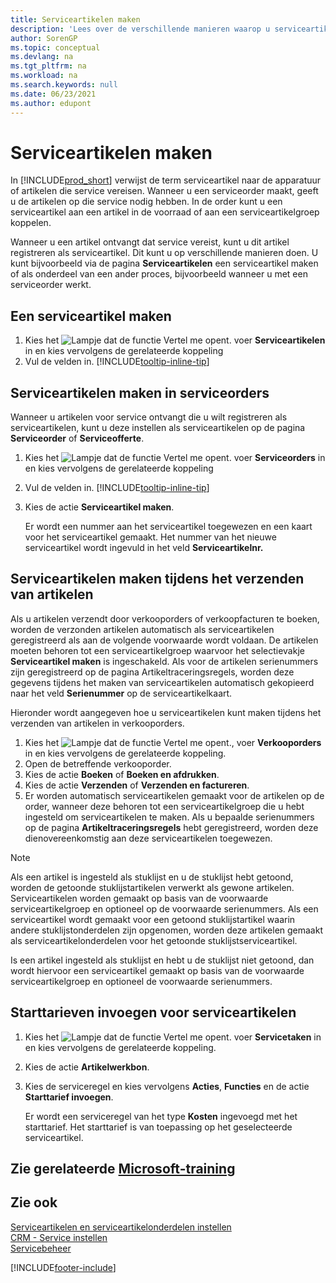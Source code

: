 ```yaml
---
title: Serviceartikelen maken
description: 'Lees over de verschillende manieren waarop u serviceartikelen kunt maken in Business Central, bijvoorbeeld binnen een serviceorder of bij het verzenden van artikelen.'
author: SorenGP
ms.topic: conceptual
ms.devlang: na
ms.tgt_pltfrm: na
ms.workload: na
ms.search.keywords: null
ms.date: 06/23/2021
ms.author: edupont
---
```

# <a name="create-service-items"></a><a name="create-service-items"></a>Serviceartikelen maken

In [!INCLUDE[prod_short](includes/prod_short.md)] verwijst de term serviceartikel naar de apparatuur of artikelen die service vereisen. Wanneer u een serviceorder maakt, geeft u de artikelen op die service nodig hebben. In de order kunt u een serviceartikel aan een artikel in de voorraad of aan een serviceartikelgroep koppelen.    

Wanneer u een artikel ontvangt dat service vereist, kunt u dit artikel registreren als serviceartikel. Dit kunt u op verschillende manieren doen. U kunt bijvoorbeeld via de pagina **Serviceartikelen** een serviceartikel maken of als onderdeel van een ander proces, bijvoorbeeld wanneer u met een serviceorder werkt.   

## <a name="to-create-a-service-item"></a><a name="to-create-a-service-item"></a>Een serviceartikel maken

1. Kies het ![Lampje dat de functie Vertel me opent.](media/ui-search/search_small.png "Vertel me wat u wilt doen") voer **Serviceartikelen** in en kies vervolgens de gerelateerde koppeling
2. Vul de velden in. [!INCLUDE[tooltip-inline-tip](includes/tooltip-inline-tip_md.md)]  

## <a name="to-create-service-items-within-a-service-order"></a><a name="to-create-service-items-within-a-service-order"></a>Serviceartikelen maken in serviceorders

Wanneer u artikelen voor service ontvangt die u wilt registreren als serviceartikelen, kunt u deze instellen als serviceartikelen op de pagina **Serviceorder** of **Serviceofferte**.  

1. Kies het ![Lampje dat de functie Vertel me opent.](media/ui-search/search_small.png "Vertel me wat u wilt doen") voer **Serviceorders** in en kies vervolgens de gerelateerde koppeling  
2. Vul de velden in. [!INCLUDE[tooltip-inline-tip](includes/tooltip-inline-tip_md.md)]  
3. Kies de actie **Serviceartikel maken**.  

    Er wordt een nummer aan het serviceartikel toegewezen en een kaart voor het serviceartikel gemaakt. Het nummer van het nieuwe serviceartikel wordt ingevuld in het veld **Serviceartikelnr.**

## <a name="to-create-a-service-item-when-shipping-items"></a><a name="to-create-a-service-item-when-shipping-items"></a>Serviceartikelen maken tijdens het verzenden van artikelen

Als u artikelen verzendt door verkooporders of verkoopfacturen te boeken, worden de verzonden artikelen automatisch als serviceartikelen geregistreerd als aan de volgende voorwaarde wordt voldaan. De artikelen moeten behoren tot een serviceartikelgroep waarvoor het selectievakje **Serviceartikel maken** is ingeschakeld. Als voor de artikelen serienummers zijn geregistreerd op de pagina Artikeltraceringsregels, worden deze gegevens tijdens het maken van serviceartikelen automatisch gekopieerd naar het veld **Serienummer** op de serviceartikelkaart.  

Hieronder wordt aangegeven hoe u serviceartikelen kunt maken tijdens het verzenden van artikelen in verkooporders.  

1. Kies het ![Lampje dat de functie Vertel me opent.](media/ui-search/search_small.png "Vertel me wat u wilt doen"), voer **Verkooporders** in en kies vervolgens de gerelateerde koppeling.  
2. Open de betreffende verkooporder.  
3. Kies de actie **Boeken** of **Boeken en afdrukken**.  
4. Kies de actie **Verzenden** of **Verzenden en factureren**.  
5. Er worden automatisch serviceartikelen gemaakt voor de artikelen op de order, wanneer deze behoren tot een serviceartikelgroep die u hebt ingesteld om serviceartikelen te maken. Als u bepaalde serienummers op de pagina **Artikeltraceringsregels** hebt geregistreerd, worden deze dienovereenkomstig aan deze serviceartikelen toegewezen.  

> [!NOTE]  
>  Als een artikel is ingesteld als stuklijst en u de stuklijst hebt getoond, worden de getoonde stuklijstartikelen verwerkt als gewone artikelen. Serviceartikelen worden gemaakt op basis van de voorwaarde serviceartikelgroep en optioneel op de voorwaarde serienummers. Als een serviceartikel wordt gemaakt voor een getoond stuklijstartikel waarin andere stuklijstonderdelen zijn opgenomen, worden deze artikelen gemaakt als serviceartikelonderdelen voor het getoonde stuklijstserviceartikel.  
>   
>  Is een artikel ingesteld als stuklijst en hebt u de stuklijst niet getoond, dan wordt hiervoor een serviceartikel gemaakt op basis van de voorwaarde serviceartikelgroep en optioneel de voorwaarde serienummers.  

## <a name="to-insert-a-starting-fee-for-a-service-item"></a><a name="to-insert-a-starting-fee-for-a-service-item"></a>Starttarieven invoegen voor serviceartikelen

1. Kies het ![Lampje dat de functie Vertel me opent.](media/ui-search/search_small.png "Vertel me wat u wilt doen") voer **Servicetaken** in en kies vervolgens de gerelateerde koppeling.
2. Kies de actie **Artikelwerkbon**.
3. Kies de serviceregel en kies vervolgens **Acties**, **Functies** en de actie **Starttarief invoegen**.  

    Er wordt een serviceregel van het type **Kosten** ingevoegd met het starttarief. Het starttarief is van toepassing op het geselecteerde serviceartikel.

## <a name="see-related-microsoft-training"></a><a name="see-related-microsoft-training"></a>Zie gerelateerde [Microsoft-training](/training/modules/create-items/)

## <a name="see-also"></a><a name="see-also"></a>Zie ook

[Serviceartikelen en serviceartikelonderdelen instellen](service-how-setup-service-items.md)  
[CRM - Service instellen](service-setup-service.md)  
[Servicebeheer](service-service.md)  


[!INCLUDE[footer-include](includes/footer-banner.md)]
